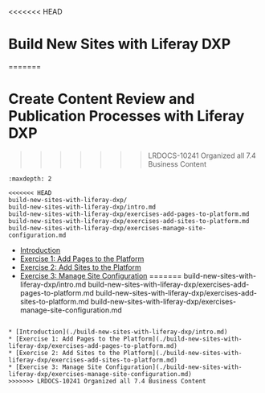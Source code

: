 <<<<<<< HEAD
# Build New Sites with Liferay DXP 
=======
# Create Content Review and Publication Processes with Liferay DXP
>>>>>>> LRDOCS-10241 Organized all 7.4 Business Content

```{toctree}
:maxdepth: 2

<<<<<<< HEAD
build-new-sites-with-liferay-dxp/ 
build-new-sites-with-liferay-dxp/intro.md 
build-new-sites-with-liferay-dxp/exercises-add-pages-to-platform.md 
build-new-sites-with-liferay-dxp/exercises-add-sites-to-platform.md 
build-new-sites-with-liferay-dxp/exercises-manage-site-configuration.md 
```

* [Introduction](./build-new-sites-with-liferay-dxp/intro.md) 
* [Exercise 1: Add Pages to the Platform](./build-new-sites-with-liferay-dxp/exercises-add-pages-to-platform.md) 
* [Exercise 2: Add Sites to the Platform](./build-new-sites-with-liferay-dxp/exercises-add-sites-to-platform.md) 
* [Exercise 3: Manage Site Configuration](./build-new-sites-with-liferay-dxp/exercises-manage-site-configuration.md) 
=======
build-new-sites-with-liferay-dxp/intro.md
build-new-sites-with-liferay-dxp/exercises-add-pages-to-platform.md
build-new-sites-with-liferay-dxp/exercises-add-sites-to-platform.md
build-new-sites-with-liferay-dxp/exercises-manage-site-configuration.md
```

* [Introduction](./build-new-sites-with-liferay-dxp/intro.md)
* [Exercise 1: Add Pages to the Platform](./build-new-sites-with-liferay-dxp/exercises-add-pages-to-platform.md)
* [Exercise 2: Add Sites to the Platform](./build-new-sites-with-liferay-dxp/exercises-add-sites-to-platform.md)
* [Exercise 3: Manage Site Configuration](./build-new-sites-with-liferay-dxp/exercises-manage-site-configuration.md)
>>>>>>> LRDOCS-10241 Organized all 7.4 Business Content
